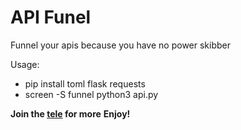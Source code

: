 # API Funel
Funnel your apis because you have no power skibber

Usage:
- pip install toml flask requests
- screen -S funnel python3 api.py

**Join the [tele](https://t.me/kittyleaks) for more**
**Enjoy!**

